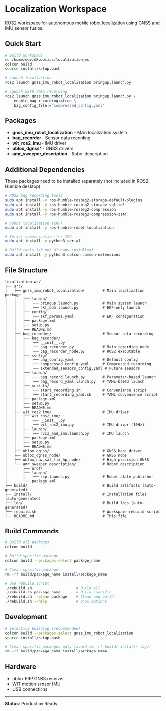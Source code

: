 # Localization Workspace

ROS2 workspace for autonomous mobile robot localization using GNSS and IMU sensor fusion.

## Quick Start

```bash
# Build workspace
cd /home/dev/ORobotics/localization_ws
colcon build
source install/setup.bash

# Launch localization
ros2 launch gnss_imu_robot_localization bringup.launch.py

# Launch with data recording
ros2 launch gnss_imu_robot_localization bringup.launch.py \
    enable_bag_recording:=true \
    bag_config_file:="compressed_config.yaml"
```

## Packages

- **gnss_imu_robot_localization** - Main localization system
- **bag_recorder** - Sensor data recording
- **wit_ros2_imu** - IMU driver
- **ublox_dgnss*** - GNSS drivers
- **amr_sweeper_description** - Robot description

## Additional Dependencies

These packages need to be installed separately (not included in ROS2 Humble desktop):

```bash
# ROS2 bag recording tools
sudo apt install -y ros-humble-rosbag2-storage-default-plugins
sudo apt install -y ros-humble-rosbag2-storage-sqlite3
sudo apt install -y ros-humble-rosbag2-compression
sudo apt install -y ros-humble-rosbag2-compression-zstd

# Robot localization (EKF)
sudo apt install -y ros-humble-robot-localization

# Serial communication for IMU
sudo apt install -y python3-serial

# Build tools (if not already installed)
sudo apt install -y python3-colcon-common-extensions
```

## File Structure

```
localization_ws/
├── src/
│   ├── gnss_imu_robot_localization/        # Main localization package
│   │   ├── launch/
│   │   │   ├── bringup.launch.py           # Main system launch
│   │   │   └── ekf_odm.launch.py           # EKF-only launch
│   │   ├── config/
│   │   │   └── ekf_params.yaml             # EKF configuration
│   │   ├── package.xml
│   │   ├── setup.py
│   │   └── README.md
│   ├── bag_recorder/                       # Sensor data recording
│   │   ├── bag_recorder/
│   │   │   ├── __init__.py
│   │   │   ├── bag_recorder.py             # Main recording node
│   │   │   └── bag_recorder_node.py        # ROS2 executable
│   │   ├── config/
│   │   │   ├── bag_config.yaml             # Default config
│   │   │   ├── compressed_config.yaml      # Compressed recording
│   │   │   └── extended_sensors_config.yaml # Future sensors
│   │   ├── launch/
│   │   │   ├── bag_record.launch.py        # Parameter-based launch
│   │   │   └── bag_record_yaml.launch.py   # YAML-based launch
│   │   ├── scripts/
│   │   │   ├── start_recording.sh          # Convenience script
│   │   │   └── start_recording_yaml.sh     # YAML convenience script
│   │   ├── package.xml
│   │   ├── setup.py
│   │   └── README.md
│   ├── wit_ros2_imu/                       # IMU driver
│   │   ├── wit_ros2_imu/
│   │   │   ├── __init__.py
│   │   │   └── wit_ros2_imu.py             # IMU driver (10Hz)
│   │   ├── launch/
│   │   │   └── rviz_and_imu.launch.py      # IMU launch
│   │   ├── package.xml
│   │   ├── setup.py
│   │   └── README.md
│   ├── ublox_dgnss/                        # GNSS base driver
│   ├── ublox_dgnss_node/                   # GNSS node
│   ├── ublox_nav_sat_fix_hp_node/          # High-precision GNSS
│   └── amr_sweeper_description/            # Robot description
│       ├── urdf/
│       ├── launch/
│       │   └── rsp.launch.py               # Robot state publisher
│       └── package.xml
├── build/                                  # Build artifacts (auto-generated)
├── install/                                # Installation files (auto-generated)
├── log/                                    # Build logs (auto-generated)
├── rebuild.sh                              # Workspace rebuild script
└── README.md                               # This file
```

## Build Commands

```bash
# Build all packages
colcon build

# Build specific package
colcon build --packages-select package_name

# Clean specific package
rm -rf build/package_name install/package_name

# Use rebuild script
./rebuild.sh                    # Build all
./rebuild.sh package_name       # Build specific
./rebuild.sh --clean package    # Clean and build
./rebuild.sh --help             # Show options
```

## Development

```bash
# Selective building (recommended)
colcon build --packages-select gnss_imu_robot_localization
source install/setup.bash

# Clean specific packages only (avoid rm -rf build/ install/ log/)
rm -rf build/package_name install/package_name
```

## Hardware

- ublox F9P GNSS receiver
- WIT motion sensor IMU
- USB connections

---

**Status**: Production Ready
